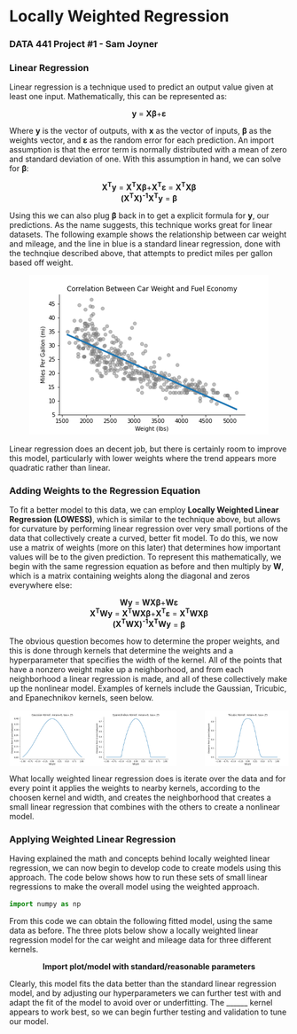 # Locally Weighted Regression
### DATA 441 Project #1 - Sam Joyner

### Linear Regression

Linear regression is a technique used to predict an output value given at least one input. Mathematically, this can be represented as:

<p align="center">
  <b>y</b> = <b>X&beta;</b>+<b>&epsilon;</b>
</p>

Where <b>y</b> is the vector of outputs, with <b>x</b> as the vector of inputs, <b>&beta;</b> as the weights vector, and <b>&epsilon;</b> as the random error for each prediction. An import assumption is that the error term is normally distributed with a mean of zero and standard deviation of one. With this assumption in hand, we can solve for <b>&beta;</b>: 

<p align="center">
  <b>X<sup>T</sup>y</b> = <b>X<sup>T</sup>X&beta;</b>+<b>X<sup>T</sup>&epsilon;</b> = <b>X<sup>T</sup>X&beta;</b>
  <br>
  <b>(X<sup>T</sup>X)<sup>-1</sup>X<sup>T</sup>y</b> = <b>&beta;</b>
</p>

Using this we can also plug <b>&beta;</b> back in to get a explicit formula for <b>y</b>, our predictions. As the name suggests, this technique works great for linear datasets. The following example shows the relationship between car weight and mileage, and the line in blue is a standard linear regression, done with the technqiue described above, that attempts to predict miles per gallon based off weight.

<p align="center">
<img src='WGT_MPG_Linear_Regression-2.png'>
</p>

Linear regression does an decent job, but there is certainly room to improve this model, particularly with lower weights where the trend appears more quadratic rather than linear.

### Adding Weights to the Regression Equation

To fit a better model to this data, we can employ <b>Locally Weighted Linear Regression (LOWESS)</b>, which is similar to the technique above, but allows for curvature by performing linear regression over very small portions of the data that collectively create a curved, better fit model. To do this, we now use a matrix of weights (more on this later) that determines how important values will be to the given prediction. To represent this mathematically, we begin with the same regression equation as before and then multiply by <b>W</b>, which is a matrix containing weights along the diagonal and zeros everywhere else: 

<p align="center">
  <b>Wy</b> = <b>WX&beta;</b>+<b>W&epsilon;</b>
  <br>
  <b>X<sup>T</sup>Wy</b> = <b>X<sup>T</sup>WX&beta;</b>+<b>X<sup>T</sup>&epsilon;</b> = <b>X<sup>T</sup>WX&beta;</b>
  <br>
  <b>(X<sup>T</sup>WX)<sup>-1</sup>X<sup>T</sup>Wy</b> = <b>&beta;</b>
</p>

The obvious question becomes how to determine the proper weights, and this is done through kernels that determine the weights and a hyperparameter that specifies the width of the kernel. All of the points that have a nonzero weight make up a neighborhood, and from each neighborhood a linear regression is made, and all of these collectively make up the nonlinear model. Examples of kernels include the Gaussian, Tricubic, and Epanechnikov kernels, seen below.

<p align='center'>
  <div class='row' max-width = '90%'>
      <img src='Gaussian Kernel Mean 0 Tau _25.png' style='width: 30%' align='left'>
      <img src='Epanechnikov Kernel Mean 0 Tau _25.png' style='width: 30%' align='center'>
      <img src='Tricubic Kernel Mean 0 Tau _25.png' style='width: 30%' align='right'>
  </div>
</p>

What locally weighted linear regression does is iterate over the data and for every point it applies the weights to nearby kernels, according to the choosen kernel and width, and creates the neighborhood that creates a small linear regression that combines with the others to create a nonlinear model.

### Applying Weighted Linear Regression

Having explained the math and concepts behind locally weighted linear regression, we can now begin to develop code to create models using this approach. The code below shows how to run these sets of small linear regressions to make the overall model using the weighted approach.

```Python
import numpy as np
```

From this code we can obtain the following fitted model, using the same data as before. The three plots below show a locally weighted linear regression model for the car weight and mileage data for three different kernels.

<p align='center'>
  <b>Import plot/model with standard/reasonable parameters </b>
</p>

Clearly, this model fits the data better than the standard linear regression model, and by adjusting our hyperparameters we can further test with and adapt the fit of the model to avoid over or underfitting. The ______ kernel appears to work best, so we can begin further testing and validation to tune our model.
